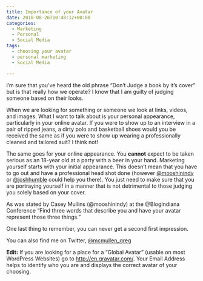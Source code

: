 ```yaml
---
title: Importance of your Avatar
date: 2010-08-26T10:48:12+00:00
categories:
  - Marketing
  - Personal
  - Social Media
tags:
  - choosing your avatar
  - personal marketing
  - Social Media

---
```

I&#8217;m sure that you&#8217;ve heard the old phrase &#8220;Don&#8217;t Judge a book by it&#8217;s cover&#8221; but is that really how we operate? I know that I am guilty of judging someone based on their looks.

When we are looking for something or someone we look at links, videos, and images. What I want to talk about is your personal appearance, particularly in your online avatar. If you were to show up to an interview in a pair of ripped jeans, a dirty polo and basketball shoes would you be received the same as if you were to show up wearing a professionally cleaned and tailored suit? I think not!

The same goes for your online appearance. You **cannot** expect to be taken serious as an 18-year old at a party with a beer in your hand. Marketing yourself starts with your initial appearance. This doesn&#8217;t mean that you have to go out and have a professional head shot done (however [@mooshinindy](http://www.twitter.com/mooshinindy) or [@joshhumble](http://www.twitter.com/joshhumble) could help you there). You just need to make sure that you are portraying yourself in a manner that is not detrimental to those judging you solely based on your cover.

As was stated by Casey Mullins (@mooshinindy) at the @BlogIndiana Conference &#8220;Find three words that describe you and have your avatar represent those three things.&#8221; 

One last thing to remember, you can never get a second first impression.

You can also find me on Twitter, [@mcmullen_greg](http://www.twitter.com/mcmullen_greg)

**Edit:** If you are looking for a place for a &#8220;Global Avatar&#8221; (usable on most WordPress Websites) go to <http://en.gravatar.com/>. Your Email Address helps to identify who you are and displays the correct avatar of your choosing.